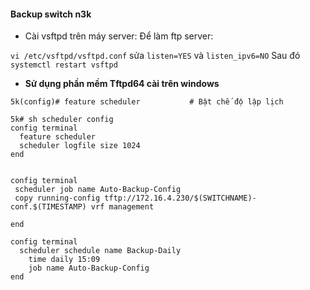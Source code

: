 #### Backup switch n3k

- Cài vsftpd trên máy server: Để làm ftp server:

`vi /etc/vsftpd/vsftpd.conf` sửa `listen=YES` và `listen_ipv6=NO`
Sau đó `systemctl restart vsftpd`



- **Sử dụng phần mềm Tftpd64 cài trên windows**

```
5k(config)# feature scheduler           # Bật chế độ lập lịch

5k# sh scheduler config
config terminal
  feature scheduler
  scheduler logfile size 1024
end


config terminal
 scheduler job name Auto-Backup-Config
 copy running-config tftp://172.16.4.230/$(SWITCHNAME)-conf.$(TIMESTAMP) vrf management

end

config terminal
  scheduler schedule name Backup-Daily
    time daily 15:09
    job name Auto-Backup-Config
end
```



